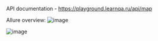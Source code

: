API documentation - https://playground.learnqa.ru/api/map

Allure overview:
![image](https://github.com/ilikyantigran/python_learn/assets/43117113/9c7debfa-40dc-4f50-b14a-5033e91c9d26)

![image](https://github.com/ilikyantigran/python_learn/assets/43117113/460e2be0-63d9-405a-91f8-da00ee120f0c)
